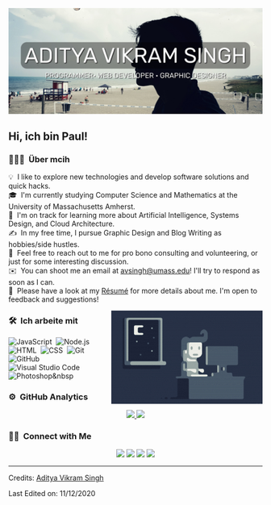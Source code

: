 ![Paul.scr](https://raw.githubusercontent.com/AVS1508/AVS1508/master/assets/Aditya%20Vikram%20Singh%20Banner.jpg)

<h2>Hi, ich bin Paul!</h2>

<!-- ## 👋 &nbsp;Hey there! I'm Aditya -->

### 👨🏻‍💻 &nbsp;Über mcih

💡 &nbsp;I like to explore new technologies and develop software solutions and quick hacks.\
🎓 &nbsp;I'm currently studying Computer Science and Mathematics at the University of Massachusetts Amherst.\
🌱 &nbsp;I'm on track for learning more about Artificial Intelligence, Systems Design, and Cloud Architecture.\
✍️ &nbsp;In my free time, I pursue Graphic Design and Blog Writing as hobbies/side hustles.\
💬 &nbsp;Feel free to reach out to me for pro bono consulting and volunteering, or just for some interesting discussion.\
✉️ &nbsp;You can shoot me an email at avsingh@umass.edu! I'll try to respond as soon as I can.\
📄 &nbsp;Please have a look at my [Résumé](https://www.adityavsingh.com/resume.html) for more details about me. I'm open to feedback and suggestions!

<img alt="Night Coding" src="https://raw.githubusercontent.com/AVS1508/AVS1508/master/assets/Night-Coding.gif" align="right"/>

### 🛠 &nbsp;Ich arbeite mit

![JavaScript](https://img.shields.io/badge/-JavaScript-05122A?style=flat&logo=javascript)&nbsp;
![Node.js](https://img.shields.io/badge/-Node.js-05122A?style=flat&logo=node.js)&nbsp;
![HTML](https://img.shields.io/badge/-HTML-05122A?style=flat&logo=HTML5)&nbsp;
![CSS](https://img.shields.io/badge/-CSS-05122A?style=flat&logo=CSS3&logoColor=1572B6)&nbsp;
![Git](https://img.shields.io/badge/-Git-05122A?style=flat&logo=git)&nbsp;
![GitHub](https://img.shields.io/badge/-GitHub-05122A?style=flat&logo=github)&nbsp;
![Visual Studio Code](https://img.shields.io/badge/-Visual%20Studio%20Code-05122A?style=flat&logo=visual-studio-code&logoColor=007ACC)&nbsp;
![Photoshop](https://img.shields.io/badge/-Photoshop-05122A?style=flat&logo=adobe-photoshop)&nbsp

### ⚙️ &nbsp;GitHub Analytics

<p align="center">
<a href="https://github.com/AVS1508">
  <img height="180em" src="https://github-readme-stats.vercel.app/api?username=Paulscr05&show_icons=true&theme=algolia&include_all_commits=true&count_private=true"/>
  <img height="180em" src="https://github-readme-stats-eight-theta.vercel.app/api/top-langs/?username=Paulscr05&layout=compact&langs_count=8&theme=algolia"/>
</a>
</p>

### 🤝🏻 &nbsp;Connect with Me

<p align="center">
<a href="mailto:kontakt@tutorialecke.org"><img src="https://img.shields.io/badge/-avsingh@umass.edu-D14836?style=flat&logo=Gmail&logoColor=white"/></a>
<a href="Paulscr05"><img src="https://img.shields.io/twitter/url?style=social&url=https%3A%2F%2Ftwitter.com%2FPaulscr05"/></a>
<a href="Tutorial Ecke"><img src="https://img.shields.io/youtube/channel/subscribers/UCAtbzw1KBoQ5RD9gmGxU0kQ?style=social"/></a>
<a href="Discord-Server"><img src="https://img.shields.io/discord/748819258947141682"/></a>

</p>

-----
Credits: [Aditya Vikram Singh](https://github.com/AVS1508)

Last Edited on: 11/12/2020
